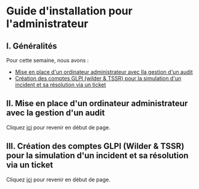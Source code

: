 # Guide d'installation pour l'administrateur

## I. Généralités
Pour cette semaine, nous avons :
- [Mise en place d'un ordinateur administrateur avec lla gestion d'un audit]()
- [Création des comptes GLPI (wilder & TSSR) pour la simulation d'un incident et sa résolution via un ticket]()

## II. Mise en place d'un ordinateur administrateur avec la gestion d'un audit

Cliquez [ici]() pour revenir en début de page.

## III. Création des comptes GLPI (Wilder & TSSR) pour la simulation d'un incident et sa résolution via un ticket

Cliquez [ici]() pour revenir en début de page.
